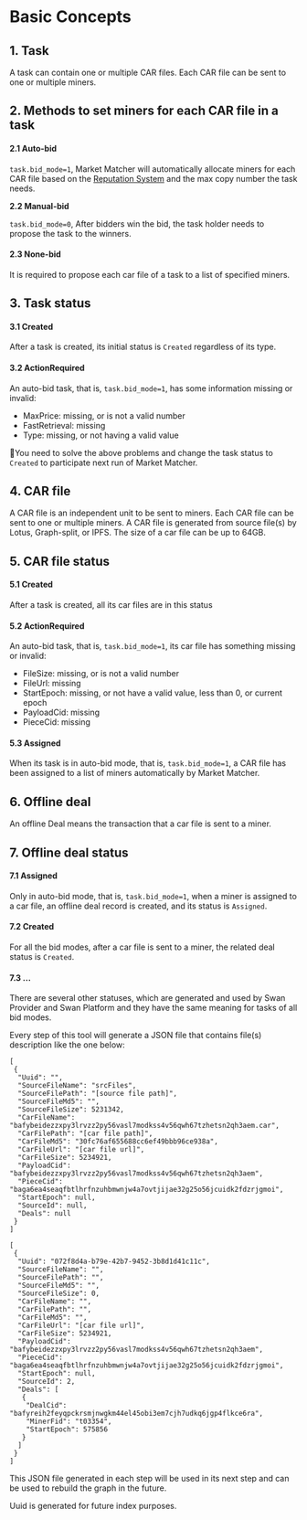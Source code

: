 # Basic Concepts

## 1. Task

A task can contain one or multiple CAR files. Each CAR file can be sent to one or multiple miners.&#x20;

## 2. Methods to set miners for each CAR file in a task

#### **2.1 Auto-bid**

`task.bid_mode=1`, Market Matcher will automatically allocate miners for each CAR file based on the [Reputation System](../swan-platform/overview/reputation-system.md) and the max copy number the task needs.

**2.2 Manual-bid**

`task.bid_mode=0`, After bidders win the bid, the task holder needs to propose the task to the winners.

#### 2.3 None-bid&#x20;

It is required to propose each car file of a task to a list of specified miners.

## 3. Task status

#### **3.1 Created**

After a task is created, its initial status is `Created` regardless of its type.

#### **3.2 ActionRequired**

An auto-bid task, that is, `task.bid_mode=1`, has some information missing or invalid:

* MaxPrice: missing, or is not a valid number
* FastRetrieval: missing
* Type: missing, or not having a valid value

🔔You need to solve the above problems and change the task status to `Created` to participate next run of Market Matcher.

## 4. CAR file

A CAR file is an independent unit to be sent to miners. Each CAR file can be sent to one or multiple miners. A CAR file is generated from source file(s) by Lotus, Graph-split, or IPFS. The size of a car file can be up to 64GB.

## 5. CAR file status

#### **5.1 Created**

After a task is created, all its car files are in this status

#### **5.2 ActionRequired**

An auto-bid task, that is, `task.bid_mode=1`, its car file has something missing or invalid:

* FileSize: missing, or is not a valid number
* FileUrl: missing
* StartEpoch: missing, or not have a valid value, less than 0, or current epoch
* PayloadCid: missing
* PieceCid: missing

#### **5.3 Assigned**

When its task is in auto-bid mode, that is, `task.bid_mode=1`, a CAR file has been assigned to a list of miners automatically by Market Matcher.

## 6. Offline deal

An offline Deal means the transaction that a car file is sent to a miner.

## 7. Offline deal status

#### **7.1 Assigned**

Only in auto-bid mode, that is, `task.bid_mode=1`, when a miner is assigned to a car file, an offline deal record is created, and its status is `Assigned`.

#### **7.2 Created**

For all the bid modes, after a car file is sent to a miner, the related deal status is `Created`.

#### **7.3 ...**

There are several other statuses, which are generated and used by Swan Provider and Swan Platform and they have the same meaning for tasks of all bid modes.



Every step of this tool will generate a JSON file that contains file(s) description like the one below:

```
[
 {
  "Uuid": "",
  "SourceFileName": "srcFiles",
  "SourceFilePath": "[source file path]",
  "SourceFileMd5": "",
  "SourceFileSize": 5231342,
  "CarFileName": "bafybeidezzxpy3lrvzz2py56vasl7modkss4v56qwh67tzhetsn2qh3aem.car",
  "CarFilePath": "[car file path]",
  "CarFileMd5": "30fc76af655688cc6ef49bbb96ce938a",
  "CarFileUrl": "[car file url]",
  "CarFileSize": 5234921,
  "PayloadCid": "bafybeidezzxpy3lrvzz2py56vasl7modkss4v56qwh67tzhetsn2qh3aem",
  "PieceCid": "baga6ea4seaqfbtlhrfnzuhbmwnjw4a7ovtjijae32g25o56jcuidk2fdzrjgmoi",
  "StartEpoch": null,
  "SourceId": null,
  "Deals": null
 }
]
```

```
[
 {
  "Uuid": "072f8d4a-b79e-42b7-9452-3b8d1d41c11c",
  "SourceFileName": "",
  "SourceFilePath": "",
  "SourceFileMd5": "",
  "SourceFileSize": 0,
  "CarFileName": "",
  "CarFilePath": "",
  "CarFileMd5": "",
  "CarFileUrl": "[car file url]",
  "CarFileSize": 5234921,
  "PayloadCid": "bafybeidezzxpy3lrvzz2py56vasl7modkss4v56qwh67tzhetsn2qh3aem",
  "PieceCid": "baga6ea4seaqfbtlhrfnzuhbmwnjw4a7ovtjijae32g25o56jcuidk2fdzrjgmoi",
  "StartEpoch": null,
  "SourceId": 2,
  "Deals": [
   {
    "DealCid": "bafyreih2feyqpckrsmjnwgkm44el45obi3em7cjh7udkq6jgp4flkce6ra",
    "MinerFid": "t03354",
    "StartEpoch": 575856
   }
  ]
 }
]
```

This JSON file generated in each step will be used in its next step and can be used to rebuild the graph in the future.

Uuid is generated for future index purposes.
